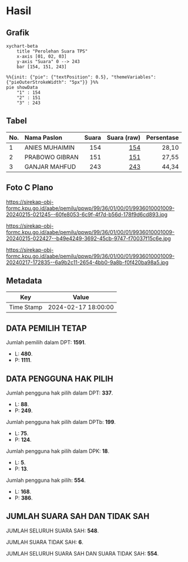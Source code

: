 # Hasil

## Grafik

```mermaid
xychart-beta
    title "Perolehan Suara TPS"
    x-axis [01, 02, 03]
    y-axis "Suara" 0 --> 243
    bar [154, 151, 243]
```

```mermaid
%%{init: {"pie": {"textPosition": 0.5}, "themeVariables": {"pieOuterStrokeWidth": "5px"}} }%%
pie showData
    "1" : 154
    "2" : 151
    "3" : 243
```

## Tabel

| No. | Nama Paslon    | Suara | Suara (raw) | Persentase |
|:--- |:-------------- | -----:| -----------:| ----------:|
| 1   | ANIES MUHAIMIN | 154   | [154][p-1]  | 28,10      |
| 2   | PRABOWO GIBRAN | 151   | [151][p-2]  | 27,55      |
| 3   | GANJAR MAHFUD  | 243   | [243][p-3]  | 44,34      |


[p-1]: https://github.com/gigit-pemilu/pemilu-2024-99-luar-negeri/blob/main/pilpres/hitung-suara/sub/99-luar-negeri/sub/36-den-haag-belanda/sub/01-den-haag-belanda/sub/0001-den-haag-belanda/sub/009-tps-007/sub/paslon-1.txt
[p-2]: https://github.com/gigit-pemilu/pemilu-2024-99-luar-negeri/blob/main/pilpres/hitung-suara/sub/99-luar-negeri/sub/36-den-haag-belanda/sub/01-den-haag-belanda/sub/0001-den-haag-belanda/sub/009-tps-007/sub/paslon-2.txt
[p-3]: https://github.com/gigit-pemilu/pemilu-2024-99-luar-negeri/blob/main/pilpres/hitung-suara/sub/99-luar-negeri/sub/36-den-haag-belanda/sub/01-den-haag-belanda/sub/0001-den-haag-belanda/sub/009-tps-007/sub/paslon-3.txt

## Foto C Plano

https://sirekap-obj-formc.kpu.go.id/aabe/pemilu/ppwp/99/36/01/00/01/9936010001009-20240215-021245--60fe8053-6c9f-4f7d-b56d-178f9d6cd893.jpg

https://sirekap-obj-formc.kpu.go.id/aabe/pemilu/ppwp/99/36/01/00/01/9936010001009-20240215-022427--b49e4249-3692-45cb-9747-f70037f15c6e.jpg

https://sirekap-obj-formc.kpu.go.id/aabe/pemilu/ppwp/99/36/01/00/01/9936010001009-20240217-172835--6a9b2c11-2654-4bb0-9a8b-f0f420ba98a5.jpg


## Metadata

| Key        | Value               |
| ---------- | ------------------- |
| Time Stamp | 2024-02-17 18:00:00 |


## DATA PEMILIH TETAP

Jumlah pemilih dalam DPT: **1591**.
 * L: **480**.
 * P: **1111**.

## DATA PENGGUNA HAK PILIH

Jumlah pengguna hak pilih dalam DPT: **337**.
 * L: **88**.
 * P: **249**.

Jumlah pengguna hak pilih dalam DPTb: **199**.
 * L: **75**.
 * P: **124**.

Jumlah pengguna hak pilih dalam DPK: **18**.
 * L: **5**.
 * P: **13**.

Jumlah pengguna hak pilih: **554**.
 * L: **168**.
 * P: **386**.

## JUMLAH SUARA SAH DAN TIDAK SAH

JUMLAH SELURUH SUARA SAH: **548**.

JUMLAH SUARA TIDAK SAH: **6**.

JUMLAH SELURUH SUARA SAH DAN SUARA TIDAK SAH: **554**.


